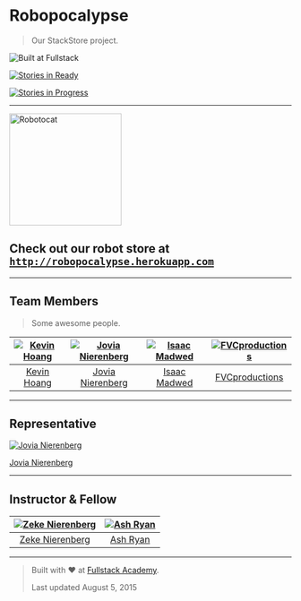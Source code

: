 # Robopocalypse

> Our StackStore project.

![Built at Fullstack](https://img.shields.io/badge/Built%20at-Fullstack-red.svg?style=flat-square)

[![Stories in Ready](https://badge.waffle.io/JoviaNierenberg/robopocalypse.svg?label=ready&title=Ready)](http://waffle.io/JoviaNierenberg/robopocalypse)

[![Stories in Progress](https://badge.waffle.io/JoviaNierenberg/robopocalypse.svg?label=in%20progress&title=In%20Progress)](http://waffle.io/waffleio/waffle.io)

---

<img alt="Robotocat" src="https://octodex.github.com/images/Robotocat.png" wdith="200" height="200">

## Check out our robot store at <a href="http://robopocalypse.herokuapp.com" target="_blank">`http://robopocalypse.herokuapp.com`</a>

---

## Team Members

> Some awesome people.

[![Kevin Hoang](https://avatars0.githubusercontent.com/u/12387616?s=117)](https://github.com/unSAGEable) | [![Jovia Nierenberg](https://avatars2.githubusercontent.com/u/12420449?s=117)](http://sindresorhus.com) | [![Isaac Madwed](https://avatars0.githubusercontent.com/u/11039058?s=117)](https://github.com/madwed) | [![FVCproductions](https://avatars1.githubusercontent.com/u/4284691?s=117)](https://github.com/fvcproductions)
|:---:|:---:|:---:|:---:|
[Kevin Hoang](https://github.com/unSAGEable) | [Jovia Nierenberg](https://github.com/JoviaNierenberg) | [Isaac Madwed](https://github.com/madwed) | [FVCproductions](https://github.com/fvcproductions)

---

## Representative

[![Jovia Nierenberg](https://avatars2.githubusercontent.com/u/12420449?s=117)](http://sindresorhus.com)

[Jovia Nierenberg](https://github.com/JoviaNierenberg)

---

## Instructor & Fellow

[![Zeke Nierenberg](https://avatars0.githubusercontent.com/u/962281?s=117)](https://github.com/zekenie) | [![Ash Ryan](https://avatars0.githubusercontent.com/u/1370591?s=117)](http://github.com/ashryanbeats)
|:---:|:---:|
[Zeke Nierenberg](https://github.com/zekenie)| [Ash Ryan](https://github.com/ashryanbeats)

---

> Built with ❤️ at [Fullstack Academy](http://fullstackacademy.com "Fullstack Academy").
>
> Last updated August 5, 2015
